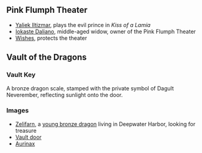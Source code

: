 ## Pink Flumph Theater

* [Yaliek Iltizmar](^yaliek_iltizmar.jpg), plays the evil prince in *Kiss of a Lamia*
* [Iokaste Daliano](^iokaste_daliano.png), middle-aged widow, owner of the Pink Flumph Theater
* [Wishes](^faerie_dragon.jpg), protects the theater

## Vault of the Dragons 

### Vault Key

A bronze dragon scale, stamped with the private symbol of Dagult Neverember, reflecting sunlight onto the door.

### Images

* [Zelifarn](^zelifarn.jpg), a [young bronze dragon](https://roll20.net/compendium/dnd5e/Young%20Bronze%20Dragon#content) living in Deepwater Harbor, looking for treasure
* [Vault door](^Vault-Door.jpg)
* [Aurinax](^aurinax.jpg)
